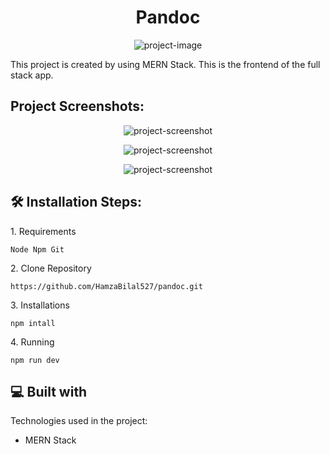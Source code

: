<h1 align="center" id="title">Pandoc</h1>

<p align="center"><img src="https://i.ibb.co/CHcF9Jb/pandoc-1.png" alt="project-image"></p>

<p id="description">This project is created by using MERN Stack. This is the frontend of the full stack app.</p>

<h2>Project Screenshots:</h2>

<p align="center"><img src="https://i.ibb.co/SQBV56f/pandoc-2.png" alt="project-screenshot"></p>

<p align="center"><img src="https://i.ibb.co/cNTPrXV/pandoc-3.png" alt="project-screenshot"></p>

<p align="center"><img src="https://i.ibb.co/0VpTBX9/pandoc-4.png" alt="project-screenshot"></p>

<h2>🛠️ Installation Steps:</h2>

<p>1. Requirements</p>

```
Node Npm Git
```

<p>2. Clone Repository</p>

```
https://github.com/HamzaBilal527/pandoc.git
```

<p>3. Installations</p>

```
npm intall
```

<p>4. Running</p>

```
npm run dev
```

  
  
<h2>💻 Built with</h2>

Technologies used in the project:

*   MERN Stack
